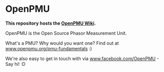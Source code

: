 # OpenPMU

**This repository hosts the [OpenPMU Wiki](https://github.com/OpenPMU/OpenPMU/wiki).**

OpenPMU is the Open Source Phasor Measurement Unit.

What's a PMU?  Why would you want one?  Find out at www.openpmu.org/pmu-fundamentals  :)

We're also easy to get in touch with via www.facebook.com/OpenPMU - Say hi!  :D
